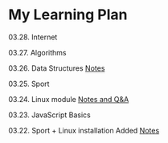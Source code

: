 # My Learning Plan

03.28. Internet

03.27. Algorithms

03.26. Data Structures [Notes](https://github.com/MrDanielHarka/learning/blob/main/data-structures.md)

03.25. Sport

03.24. Linux module [Notes and Q&A](https://github.com/MrDanielHarka/learning/blob/main/linux.md)

03.23. JavaScript Basics

03.22. Sport + Linux installation Added [Notes](https://github.com/MrDanielHarka/learning/blob/main/linux.md)
